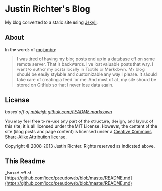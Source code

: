 # Justin Richter's Blog

My blog converted to a static site using [Jekyll][j].

## About

In the words of [mojombo][]:

> I was tired of having my blog posts end up in a database off on some remote server. That is backwards. I've lost valuable posts that way. I want to author my posts locally in Textile or Markdown. My blog should be easily stylable and customizable any way I please. It should take care of creating a feed for me. And most of all, my site should be stored on GitHub so that I never lose data again.

## License

_based off of [mbleigh.github.com/README.markdown](http://github.com/mbleigh/mbleigh.github.com)_

You may feel free to re-use any part of the structure, design, and layout of this site; it is all licensed under the MIT License. However, the content of the site (blog posts and page content) is licensed under a [Creative Commons Share-Alike Attribution license](http://creativecommons.org/licenses/by-nc-sa/3.0/us/).

Copyright &copy; 2008-2013 Justin Richter. Rights reserved as indicated above.

## This Readme

_based off of [https://github.com/icco/pseudoweb/blob/master/README.md](https://github.com/icco/pseudoweb/blob/master/README.md)



[j]: http://github.com/mojombo/jekyll
[mojombo]: http://github.com/mojombo

